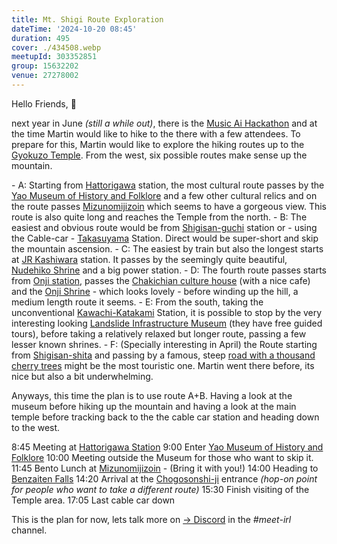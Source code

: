 ```yaml
---
title: Mt. Shigi Route Exploration
dateTime: '2024-10-20 08:45'
duration: 495
cover: ./434508.webp
meetupId: 303352851
group: 15632202
venue: 27278002
---
```


Hello Friends, 👋

next year in June *(still a while out)*, there is the [Music Ai Hackathon](https://music-ai-hackathon.com/) and at the time Martin would like to hike to the there with a few attendees. To prepare for this, Martin would like to explore the hiking routes up to the [Gyokuzo Temple](https://gyokuzo.com/en/). From the west, six possible routes make sense up the mountain.

\- A: Starting from [Hattorigawa](https://maps.app.goo.gl/71sHYgrL3MTVQCKX6) station, the most cultural route passes by the [Yao Museum of History and Folklore](https://maps.app.goo.gl/mYRWnhor33PAxZSBA) and a few other cultural relics and on the route passes [Mizunomijizoin](https://maps.app.goo.gl/BypmGSzGSpjvfuC37) which seems to have a gorgeous view. This route is also quite long and reaches the Temple from the north.
\- B: The easiest and obvious route would be from [Shigisan-guchi](https://maps.app.goo.gl/xFzt5H2BrYjYHRfXA) station or - using the Cable-car - [Takasuyama](https://maps.app.goo.gl/toUJ9NoXZAPmLskH9) Station. Direct would be super-short and skip the mountain ascension.
\- C: The easiest by train but also the longest starts at [JR Kashiwara](https://maps.app.goo.gl/CNTTJMaonGZJw3eo7) station. It passes by the seemingly quite beautiful, [Nudehiko Shrine](https://maps.app.goo.gl/W1EZsLh9JxP6ZHjS6) and a big power station.
\- D: The fourth route passes starts from [Onji station](https://maps.app.goo.gl/JEANPH7CfgG9wsCM8), passes the [Chakichian culture house](https://maps.app.goo.gl/WB51FmDmfzubUav57) (with a nice cafe) and the [Onji Shrine](https://maps.app.goo.gl/GgaCP95Anzd6Wu268) \- which looks lovely \- before winding up the hill\, a medium length route it seems\.
\- E: From the south\, taking the unconventional [Kawachi-Katakami](https://maps.app.goo.gl/2F4S2vgkeDEVxSKE7) Station, it is possible to stop by the very interesting looking [Landslide Infrastructure Museum](https://maps.app.goo.gl/g56XyvHchntpP9Pq7) (they have free guided tours), before taking a relatively relaxed but longer route, passing a few lesser known shrines.
\- F: \(Specially interesting in April\) the Route starting from [Shigisan-shita](https://maps.app.goo.gl/ivadXAnKycQkDURq8) and passing by a famous, steep [road with a thousand cherry trees](https://maps.app.goo.gl/Bmo6Ch84z72N6McVA) might be the most touristic one. Martin went there before, its nice but also a bit underwhelming.

Anyways, this time the plan is to use route A+B. Having a look at the museum before hiking up the mountain and having a look at the main temple before tracking back to the the cable car station and heading down to the west.

8:45 Meeting at [Hattorigawa Station](https://maps.app.goo.gl/N5A5MTgfniAE3P8H8)
9:00 Enter [Yao Museum of History and Folklore](https://maps.app.goo.gl/EBwgSMkFHps1wXSG7)
10:00 Meeting outside the Museum for those who want to skip it.
11:45 Bento Lunch at [Mizunomijizoin](https://maps.app.goo.gl/BUDcxBfv92MRsXvf7) \- \(Bring it with you\!\)
14:00 Heading to [Benzaiten Falls](https://maps.app.goo.gl/3quqykyUM6YhvQxr5)
14:20 Arrival at the [Chogosonshi-ji](https://maps.app.goo.gl/NEghQK9EyTotDEA17) entrance *(hop-on point for people who want to take a different route)*
15:30 Finish visiting of the Temple area.
17:05 Last cable car down

This is the plan for now, lets talk more on [→ Discord](https://owddm.com/discord) in the *#meet-irl* channel.
